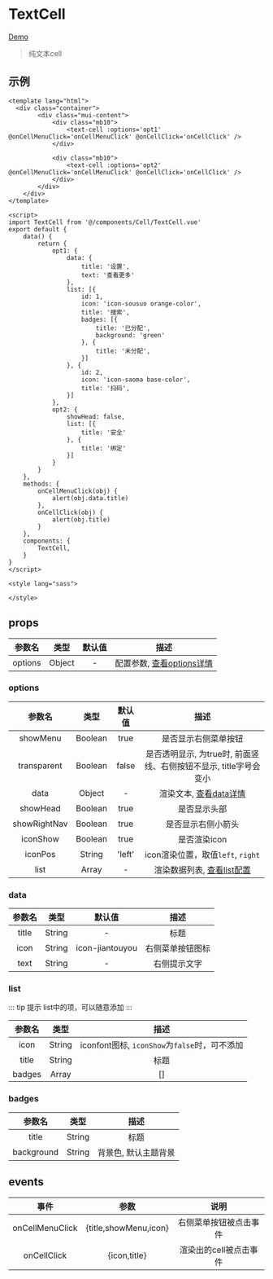# TextCell
[Demo](http://watasi.gitee.io/infozx_api/dist/#/textCell)
> 纯文本cell

## 示例
``` vue{16}
<template lang="html">
  <div class="container">
		<div class="mui-content">
			<div class="mb10">
				<text-cell :options='opt1' @onCellMenuClick='onCellMenuClick' @onCellClick='onCellClick' />
			</div>

			<div class="mb10">
				<text-cell :options='opt2' @onCellMenuClick='onCellMenuClick' @onCellClick='onCellClick' />
			</div>
		</div>
	</div>
</template>

<script>
import TextCell from '@/components/Cell/TextCell.vue'
export default {
	data() {
		return {
			opt1: {
				data: {
					title: '设置',
					text: '查看更多'
				},
				list: [{
					id: 1,
					icon: 'icon-sousuo orange-color',
					title: '搜索',
					badges: [{
						title: '已分配',
						background: 'green'
					}, {
						title: '未分配',
					}]
				}, {
					id: 2,
					icon: 'icon-saoma base-color',
					title: '扫码',
				}]
			},
			opt2: {
				showHead: false,
				list: [{
					title: '安全'
				}, {
					title: '绑定'
				}]
			}
		}
	},
	methods: {
		onCellMenuClick(obj) {
			alert(obj.data.title)
		},
		onCellClick(obj) {
			alert(obj.title)
		}
	},
	components: {
		TextCell,
	}
}
</script>

<style lang="sass">

</style>
```
## props
|参数名|类型|默认值|描述|
|:---:|:---:|:---:|:---:|
|options|Object|-|配置参数, [查看options详情](#options)|

### options
|参数名|类型|默认值|描述|
|:---:|:---:|:---:|:---:|
|showMenu|Boolean|true|是否显示右侧菜单按钮|
|transparent|Boolean|false|是否透明显示, 为true时, 前面竖线、右侧按钮不显示, title字号会变小|
|data|Object|-|渲染文本, [查看data详情](#data)|
|showHead|Boolean|true|是否显示头部|
|showRightNav|Boolean|true|是否显示右侧小箭头|
|iconShow|Boolean|true|是否渲染icon|
|iconPos|String|'left'|icon渲染位置，取值`left`, `right`|
|list|Array|-|渲染数据列表, [查看list配置](#list)|

### data
|参数名|类型|默认值|描述|
|:---:|:---:|:---:|:---:|
|title|String|-|标题|
|icon|String|icon-jiantouyou|右侧菜单按钮图标|
|text|String|-|右侧提示文字|

### list
::: tip 提示
list中的项，可以随意添加
:::

|参数名|类型|描述|
|:---:|:---:|:---:|
|icon|String|iconfont图标, `iconShow`为`false`时，可不添加|
|title|String|标题|
|badges|Array|[]|徽章, [查看badges](#badges)|

### badges
|参数名|类型|描述|
|:---:|:---:|:---:|
|title|String|标题|
|background|String|背景色, 默认主题背景|

## events
|事件|参数|说明|
|:---:|:---:|:---:|
|onCellMenuClick|{title,showMenu,icon}|右侧菜单按钮被点击事件|
|onCellClick|{icon,title}|渲染出的cell被点击事件|
